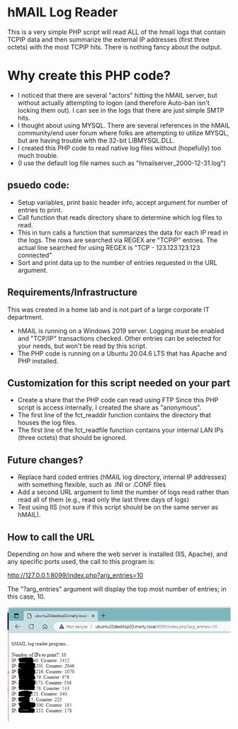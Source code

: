 # hMAIL Log Reader

This is a very simple PHP script will read ALL of the hmail logs that contain TCPIP data
and then summarize the external IP addresses (first three octets) with the most TCPIP hits.
There is nothing fancy about the output.

# Why create this PHP code?
* I noticed that there are several "actors" hitting the hMAIL server, but without actually attempting to logon (and therefore Auto-ban isn't locking them out). I can see in the logs that there are just simple SMTP hits.
* I thought about using MYSQL. There are several references in the hMAIL community/end user forum where folks are attempting to utilize MYSQL, but  are having trouble with the 32-bit LIBMYSQL.DLL.
* I created this PHP code to read native log files without (hopefully) too much trouble.
* (I use the default log file names such as "hmailserver_2000-12-31.log")

## psuedo code:
* Setup variables, print basic header info, accept argument for number of entries to print.
* Call function that reads directory share to determine which log files to read.
* This in turn calls a function that summarizes the data for each IP read in the logs.
  The rows are searched via REGEX are "TCPIP" entries.
  The actual line searched for using REGEX is "TCP - 123.123.123.123 connected"
* Sort and print data up to the number of entries requested in the URL argument.

## Requirements/Infrastructure
This was created in a home lab and is not part of a large corporate IT department.
* hMAIL is running on a Windows 2019 server.
  Logging must be enabled and "TCP/IP" transactions checked. Other entries can be selected for your needs, but won't be read by this script.
* The PHP code is running on a Ubuntu 20.04.6 LTS that has Apache and PHP installed.

## Customization for this script needed on your part
* Create a share that the PHP code can read using FTP
  Since this PHP script is access internally, I created the share as "anonymous".
* The first line of the fct_readdir function contains the directory that houses the log files.
* The first line of the fct_readfile function contains your internal LAN IPs (three octets) that should be ignored.

## Future changes?
* Replace hard coded entries (hMAIL log directory, internal IP addresses) with something flexible, such as .INI or .CONF files
* Add a second URL argument to limit the number of logs read rather than read all of them (e.g., read only the last three days of logs)
* Test using IIS (not sure if this script should be on the same server as hMAIL).

## How to call the URL
Depending on how and where the web server is installed (IIS, Apache), and any specific ports used, the call to this program is:

http://127.0.0.1:8099/index.php?arg_entries=10

The "?arg_entries" argument will display the top most number of entries; in this case, 10.

![screen cap of top 10 external IP addresses summarized from logs](Example1.PNG)
